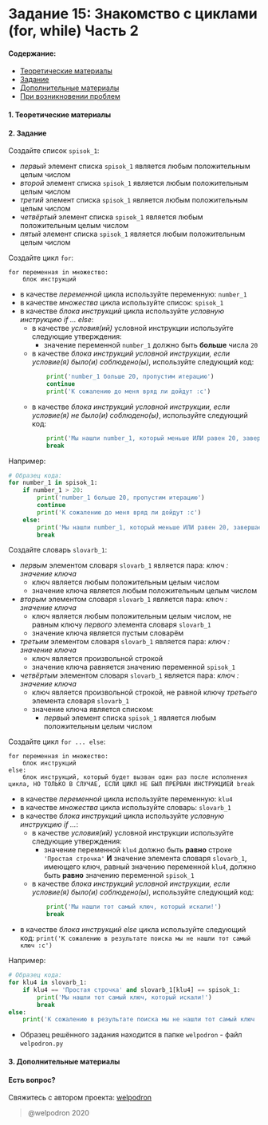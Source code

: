 # Задание 15: Знакомство с циклами (for, while) Часть 2

#### Содержание:

+ [Теоретические материалы](#)
+ [Задание](#)
+ [Дополнительные материалы](#)
+ [При возникновении проблем](#Issues)

#### <a name=""></a> 1. Теоретические материалы



#### <a name=""></a> 2. Задание

Создайте список `spisok_1`:

* *первый* элемент списка `spisok_1` является любым положительным целым числом
* *второй* элемент списка `spisok_1` является любым положительным целым числом
* *третий* элемент списка `spisok_1` является любым положительным целым числом
* *четвёртый* элемент списка `spisok_1` является любым положительным целым числом
* *пятый* элемент списка `spisok_1` является любым положительным целым числом

Создайте цикл `for`: 

```
for переменная in множество:
    блок инструкций
```

* в качестве *переменной* цикла используйте переменную: `number_1`
* в качестве *множества* цикла используйте список: `spisok_1`
* в качестве *блока инструкций* цикла используйте *условную инструкцию if ... else*:
    * в качестве *условия(ий)* условной инструкции используйте следующие утверждения:
        * значение переменной `number_1` должно быть **больше** числа `20` 
    * в качестве *блока инструкций условной инструкции, если условие(я) было(и) соблюдено(ы)*, используйте следующий код:
        ```python
            print('number_1 больше 20, пропустим итерацию')
            continue
            print('К сожалению до меня вряд ли дойдут :c')  
        ```
    * в качестве *блока инструкций условной инструкции, если условие(я) не было(и) соблюдено(ы)*, используйте следующий код:
        ```python
            print('Мы нашли number_1, который меньше ИЛИ равен 20, завершаем цикл')
            break  
        ```

Например:

```python
# Образец кода: 
for number_1 in spisok_1:
    if number_1 > 20:
        print('number_1 больше 20, пропустим итерацию')
        continue
        print('К сожалению до меня вряд ли дойдут :c')
    else:
        print('Мы нашли number_1, который меньше ИЛИ равен 20, завершаем цикл')
        break  
```

Создайте словарь `slovarb_1`:

* *первым* элементом словаря `slovarb_1` является пара: *ключ : значение ключа*
    * ключ является любым положительным целым числом
    * значение ключа является любым положительным целым числом
* *вторым* элементом словаря `slovarb_1` является пара: *ключ : значение ключа*
    * ключ является любым положительным целым числом, не равным ключу *первого* элемента словаря `slovarb_1`
    * значение ключа является пустым словарём 
* *третьим* элементом словаря `slovarb_1` является пара: *ключ : значение ключа*
    * ключ является произвольной строкой
    * значение ключа равняется значению переменной `spisok_1` 
* *четвёртым* элементом словаря `slovarb_1` является пара: *ключ : значение ключа*
    * ключ является произвольной строкой, не равной ключу *третьего* элемента словаря `slovarb_1`
    * значение ключа является списком:
        * *первый* элемент списка `spisok_1` является любым положительным целым числом

Создайте цикл `for ... else`: 

```
for переменная in множество:
    блок инструкций
else:
    блок инструкций, который будет вызван один раз после исполнения цикла, НО ТОЛЬКО В СЛУЧАЕ, ЕСЛИ ЦИКЛ НЕ БЫЛ ПРЕРВАН ИНСТРУКЦИЕЙ break  
```

* в качестве *переменной* цикла используйте переменную: `klu4`
* в качестве *множества* цикла используйте словарь: `slovarb_1`
* в качестве *блока инструкций* цикла используйте *условную инструкцию if ...*:
    * в качестве *условия(ий)* условной инструкции используйте следующие утверждения:
        * значение переменной `klu4` должно быть **равно** строке `'Простая строчка'` **И** значение элемента словаря `slovarb_1`, имеющего ключ, равный значению переменной `klu4`, должно быть **равно** значению переменной `spisok_1`
    * в качестве *блока инструкций условной инструкции, если условие(я) было(и) соблюдено(ы)*, используйте следующий код:
        ```python
            print('Мы нашли тот самый ключ, который искали!')
            break
        ```
* в качестве *блока инструкций else* цикла используйте следующий код: `print('К сожалению в результате поиска мы не нашли тот самый ключ :c')`

Например:

```python
# Образец кода: 
for klu4 in slovarb_1:
    if klu4 == 'Простая строчка' and slovarb_1[klu4] == spisok_1:
        print('Мы нашли тот самый ключ, который искали!')
        break
else:
    print('К сожалению в результате поиска мы не нашли тот самый ключ :c')   
```

* Образец решённого задания находится в папке `welpodron` - файл `welpodron.py`

#### <a name=""></a> 3. Дополнительные материалы



#### <a name="Issues"></a> Есть вопрос?

Свяжитесь с автором проекта: [welpodron](https://vk.com/welpodron)

> @welpodron 2020